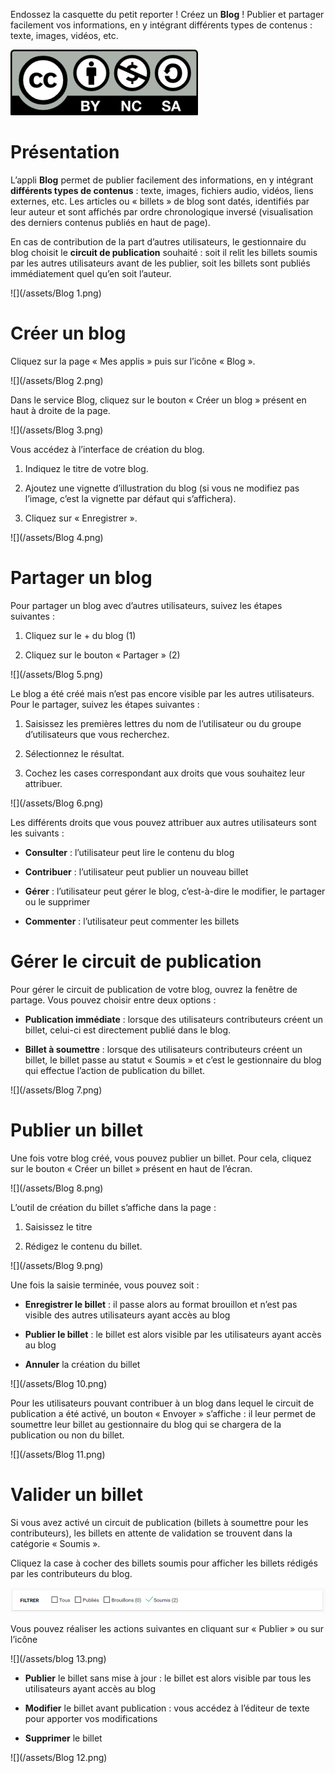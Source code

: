 Endossez la casquette du petit reporter ! Créez un **Blog** ! Publier et partager facilement vos informations, en y intégrant différents types de contenus : texte, images, vidéos, etc.

![](../../wp-content/uploads/2015/03/CC-BY-NC-SA-3.0-FR-300x105.png)

Présentation
============

L’appli **Blog** permet de publier facilement des informations, en y intégrant **différents types de contenus** : texte, images, fichiers audio, vidéos, liens externes, etc. Les articles ou « billets » de blog sont datés, identifiés par leur auteur et sont affichés par ordre chronologique inversé (visualisation des derniers contenus publiés en haut de page).

En cas de contribution de la part d’autres utilisateurs, le gestionnaire du blog choisit le **circuit de publication** souhaité : soit il relit les billets soumis par les autres utilisateurs avant de les publier, soit les billets sont publiés immédiatement quel qu’en soit l’auteur.

![](/assets/Blog 1.png)

Créer un blog
=============

Cliquez sur la page « Mes applis » puis sur l’icône « Blog ».

![](/assets/Blog 2.png)

Dans le service Blog, cliquez sur le bouton « Créer un blog » présent en haut à droite de la page.

![](/assets/Blog 3.png)

Vous accédez à l’interface de création du blog.

1.  Indiquez le titre de votre blog.

2.  Ajoutez une vignette d’illustration du blog (si vous ne modifiez pas l’image, c’est la vignette par défaut qui s’affichera).

3.  Cliquez sur « Enregistrer ».

![](/assets/Blog 4.png)

Partager un blog
================

Pour partager un blog avec d’autres utilisateurs, suivez les étapes suivantes :

1.  Cliquez sur le + du blog (1)

2.  Cliquez sur le bouton « Partager » (2)

![](/assets/Blog 5.png)

Le blog a été créé mais n’est pas encore visible par les autres utilisateurs. Pour le partager, suivez les étapes suivantes :

1.  Saisissez les premières lettres du nom de l’utilisateur ou du groupe d’utilisateurs que vous recherchez.

2.  Sélectionnez le résultat.

3.  Cochez les cases correspondant aux droits que vous souhaitez leur attribuer.

![](/assets/Blog 6.png)

Les différents droits que vous pouvez attribuer aux autres utilisateurs sont les suivants :

-   **Consulter** : l’utilisateur peut lire le contenu du blog

-   **Contribuer** : l’utilisateur peut publier un nouveau billet

-   **Gérer** : l’utilisateur peut gérer le blog, c’est-à-dire le modifier, le partager ou le supprimer

-   **Commenter** : l’utilisateur peut commenter les billets

Gérer le circuit de publication
===============================

Pour gérer le circuit de publication de votre blog, ouvrez la fenêtre de partage. Vous pouvez choisir entre deux options :

-   **Publication immédiate** : lorsque des utilisateurs contributeurs créent un billet, celui-ci est directement publié dans le blog.

-   **Billet à soumettre** : lorsque des utilisateurs contributeurs créent un billet, le billet passe au statut « Soumis » et c’est le gestionnaire du blog qui effectue l’action de publication du billet.

![](/assets/Blog 7.png)

Publier un billet
=================

Une fois votre blog créé, vous pouvez publier un billet. Pour cela, cliquez sur le bouton « Créer un billet » présent en haut de l’écran.

![](/assets/Blog 8.png)

L’outil de création du billet s’affiche dans la page :

1.  Saisissez le titre

2.  Rédigez le contenu du billet.

![](/assets/Blog 9.png)

Une fois la saisie terminée, vous pouvez soit :

-   **Enregistrer le billet** : il passe alors au format brouillon et n’est pas visible des autres utilisateurs ayant accès au blog

-   **Publier le billet** : le billet est alors visible par les utilisateurs ayant accès au blog

-   **Annuler** la création du billet

![](/assets/Blog 10.png)

Pour les utilisateurs pouvant contribuer à un blog dans lequel le circuit de publication a été activé, un bouton « Envoyer » s’affiche : il leur permet de soumettre leur billet au gestionnaire du blog qui se chargera de la publication ou non du billet.  

![](/assets/Blog 11.png)

Valider un billet
=================

Si vous avez activé un circuit de publication (billets à soumettre pour les contributeurs), les billets en attente de validation se trouvent dans la catégorie « Soumis ».

Cliquez la case à cocher des billets soumis pour afficher les billets rédigés par les contributeurs du blog.

![](../../wp-content/uploads/2016/07/Blog_51.png)

Vous pouvez réaliser les actions suivantes en cliquant sur « Publier » ou sur l’icône

![](/assets/blog 13.png)

-   **Publier** le billet sans mise à jour : le billet est alors visible par tous les utilisateurs ayant accès au blog

-   **Modifier** le billet avant publication : vous accédez à l’éditeur de texte pour apporter vos modifications

-   **Supprimer** le billet

![](/assets/Blog 12.png)
